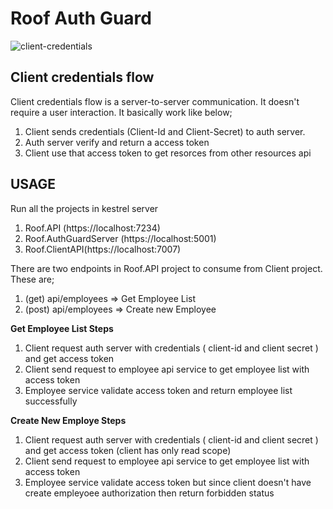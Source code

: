 # Roof Auth Guard
![client-credentials](https://user-images.githubusercontent.com/56685124/150406631-23d74418-2876-47c3-b61a-82b9ec13c906.jpg)

## Client credentials flow

Client credentials flow is a server-to-server communication. It doesn't require a user interaction. It basically work like below;
1. Client sends credentials (Client-Id and Client-Secret) to auth server.
2. Auth server verify and return a access token
3. Client use that access token to get resorces from other resources api

## USAGE
Run all the projects in kestrel server
1. Roof.API (https://localhost:7234)
2. Roof.AuthGuardServer (https://localhost:5001)
3. Roof.ClientAPI(https://localhost:7007)

There are two endpoints in Roof.API project to consume from Client project. These are;
1. (get)  api/employees => Get Employee List
2. (post) api/employees => Create new Employee

**Get Employee List Steps**
1. Client request auth server with credentials ( client-id and client secret ) and get access token
2. Client send request to employee api service to get employee list with access token
3. Employee service validate access token and return employee list successfully


**Create New Employe Steps**
1. Client request auth server with credentials ( client-id and client secret ) and get access token (client has only read scope)
2. Client send request to employee api service to get employee list with access token
3. Employee service validate access token but since client doesn't have create empleyoee authorization then return forbidden status 
